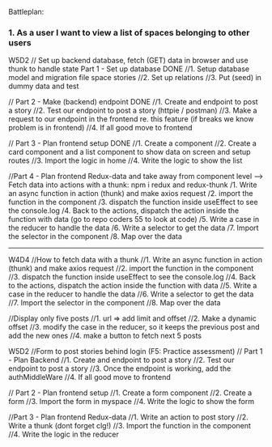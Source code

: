 Battleplan:

### 1. As a user I want to view a list of spaces belonging to other users

W5D2 // Set up backend database, fetch (GET) data in browser and use thunk to handle state
Part 1 - Set up database DONE
//1. Setup database model and migration file space stories
//2. Set up relations
//3. Put (seed) in dummy data and test

// Part 2 - Make (backend) endpoint DONE
//1. Create and endpoint to post a story
//2. Test our endpoint to post a story (httpie / postman)
//3. Make a request to our endpoint in the frontend re. this feature (if breaks we know problem is in frontend)
//4. If all good move to frontend

// Part 3 - Plan frontend setup DONE
//1. Create a component
//2. Create a card component and a list component to show data on screen and setup routes
//3. Import the logic in home
//4. Write the logic to show the list

//Part 4 - Plan frontend Redux-data and take away from component level --> Fetch data into actions with a thunk: npm i redux and redux-thunk
/1. Write an async function in action (thunk) and make axios request
/2. import the function in the component
/3. dispatch the function inside useEffect to see the console.log
/4. Back to the actions, dispatch the action inside the function with data (go to repo coders 55 to look at code)
/5. Write a case in the reducer to handle the data
/6. Write a selector to get the data
/7. Import the selector in the component
/8. Map over the data

---

W4D4 //How to fetch data with a thunk
//1. Write an async function in action (thunk) and make axios request
//2. import the function in the component
//3. dispatch the function inside useEffect to see the console.log
//4. Back to the actions, dispatch the action inside the function with data
//5. Write a case in the reducer to handle the data
//6. Write a selector to get the data
//7. Import the selector in the component
//8. Map over the data

//Display only five posts
//1. url => add limit and offset
//2. Make a dynamic offset
//3. modify the case in the reducer, so it keeps the previous post and add the new ones
//4. make a button to fetch next 5 posts

W5D2 //Form to post stories behind login (F5: Practice assessment)
// Part 1 - Plan Backend
//1. Create and endpoint to post a story
//2. Test our endpoint to post a story
//3. Once the endpoint is working, add the authMiddleWare
//4. If all good move to frontend

// Part 2 - Plan frontend setup
//1. Create a form component
//2. Create a form
//3. Import the form in myspace
//4. Write the logic to show the form

//Part 3 - Plan frontend Redux-data
//1. Write an action to post story
//2. Write a thunk (dont forget clg!)
//3. Import the function in the component
//4. Write the logic in the reducer
